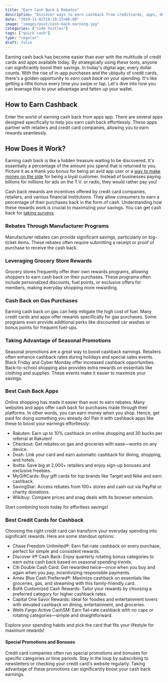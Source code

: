 ```yaml
---
title: "Earn Cash Back & Rebates"
description: "Discover ways to earn cashback from creditcards, apps, downloads, and shopping sprees. Find ways to earn rewards, coupons, rebates, incentives and more."
date: "2019-11-01T18:19:25+06:00"
image: "images/post/cash-back-earning.jpg"
categories: ["side hustles"]
tags: ["quick cash"]
type: "regular"
draft: false
---
```


Earning cash back has become easier than ever with the multitude of credit cards and apps available today. By strategically using these tools, anyone can significantly boost their savings. In today's digital age, every dollar counts. With the rise of in-app purchases and the ubiquity of credit cards, there's a golden opportunity to _earn cash back_ on your spending. It's like getting a little bonus every time you swipe or tap. Let's dive into how you can leverage this to your advantage and fatten up your wallet.

## How to Earn Cashback

Enter the world of earning cash back from apps app. There are several apps designed specifically to help you earn cash back effortlessly. These apps partner with retailers and credit card companies, allowing you to earn rewards seamlessly.

## How Does it Work?

Earning cash back is like a hidden treasure waiting to be discovered. It's essentially a percentage of the amount you spend that is returned to you. Picture it as a thank you bonus for being an avid app user or a [way to make money on the side](/blog/creative-side-hustles) for being a loyal customer. Instead of businesses paying billions for millions for ads on the T.V. or radio, they would rather pay you!

Cash back rewards are incentives offered by credit card companies, retailers, and various financial institutions. They allow consumers to earn a percentage of their purchases back in the form of cash. Understanding how these rewards work is crucial to maximizing your savings. You can get cash back for [taking surveys](/blog/best-survey-sites)

### Rebates Through Manufacturer Programs

Manufacturer rebates can provide significant savings, particularly on big-ticket items. These rebates often require submitting a receipt or proof of purchase to receive the cash back.

### Leveraging Grocery Store Rewards

Grocery stores frequently offer their own rewards programs, allowing shoppers to earn cash back on their purchases. These programs often include personalized discounts, fuel points, or exclusive offers for members, making everyday shopping more rewarding.

### Cash Back on Gas Purchases

Earning cash back on gas can help mitigate the high cost of fuel. Many credit cards and apps offer rewards specifically for gas purchases. Some programs even provide additional perks like discounted car washes or bonus points for frequent fuel-ups.

### Taking Advantage of Seasonal Promotions

Seasonal promotions are a great way to boost cashback earnings. Retailers often enhance cashback rates during holidays and special sales events. Black Friday and Cyber Monday offer increased cashback opportunities. Back-to-school shopping also provides extra rewards on essentials like clothing and supplies. These events make it easier to maximize your savings.

### Best Cash Back Apps

Online shopping has made it easier than ever to earn rebates. Many websites and apps offer cash back for purchases made through their platforms. In other words, you can earn money when you shop. Hence, get paid for doing something you already do! Pair it with cashback apps like these to boost your earnings effortlessly:

- Rakuten: Earn up to 10% cashback on online shopping and 30 bucks per referral at Rakuten!
- Checkout: Get rebates on gas and groceries with ease—works on any device.
- Dosh: Link your card and earn automatic cashback for dining, shopping, and hotels.
- Ibotta: Save big at 2,000+ retailers and enjoy sign-up bonuses and exclusive freebies.
- MyGiftCards: Buy gift cards for top brands like Target and Nike and earn cashback.
- SavingStar: Access rebates from 100+ stores and cash out via PayPal or charity donations.
- Wikibuy: Compare prices and snag deals with its browser extension.

Start combining tools today for effortless savings!

### Best Credit Cards for Cashback

Choosing the right credit card can transform your everyday spending into significant rewards. Here are some standout options:

- Chase Freedom Unlimited®: Earn flat-rate cashback on every purchase, perfect for simple and consistent rewards.
- Discover it® Cash Back: Enjoy quarterly rotating bonus categories to earn extra cash back based on seasonal spending trends.
- Citi Double Cash Card: Get rewarded twice—once when you buy and again when you pay, incentivizing responsible payments.
- Amex Blue Cash Preferred®: Maximize cashback on essentials like groceries, gas, and streaming with this family-friendly card.
- BofA Customized Cash Rewards: Tailor your rewards by choosing a preferred category for higher cashback rates.
- Capital One Savor Rewards: Ideal for foodies and entertainment lovers with elevated cashback on dining, entertainment, and groceries.
- Wells Fargo Active CashSM: Earn flat-rate cashback with no caps or rotating categories—simple and straightforward.

Explore your spending habits and pick the card that fits your lifestyle for maximum rewards!

#### Special Promotions and Bonuses

Credit card companies often run special promotions and bonuses for specific categories or time periods. Stay in the loop by subscribing to newsletters or checking your credit card's website regularly. Taking advantage of these promotions can significantly boost your cash back earnings.
